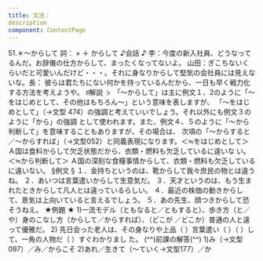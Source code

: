 ```yaml
---
title: 文法：
description
component: ContentPage
---
```



51.＊～からして 詞： × ＋ からして
♪会話 ♪
李：今度の新入社員、どうなってるんだ。お辞儀の仕方からして、まったくなってないよ。
山田：ぎこちないくらいだと可愛いんだけど・・・。それに身なりからして堅気の会社員には見えないな。長： 彼らは君たちにない何かを持っているんだから、一日も早く戦力化する方法を考えようや。
♯解説 ♭
「～からして」は主に例文１、2のように「～をはじめとして、その他はもちろん～」という意味を表しますが、 「～をはじめとして」（→文型 474）の強調と考えていいでしょう。それ以外にも例文３のように「から」の強調 として使われます。また、例文４、５のように「～から判断して」を意味することもありますが、その場合は、 次項の「～からすると／～からすれば」（→文型052）と同義表現になります。＜≒をはじめとして＞
Ａ国は食料からして欠乏状態だから、衣類・燃料も欠乏しているに違いな い。＜≒から判断して＞
Ａ国の深刻な食糧事情からして、衣類・燃料も欠乏しているに違いない。
§例文 §
１．金持ちというのは、靴からして我々庶民の物とは違うね。
２．あいつは言葉遣いからして生意気だ。
３．天才というのは、もう生まれたときからして凡人とは違っているらしい。
４．最近の株価の動きからして、景気は上向いていると言えるでしょう。
５．あの先生、顔つきからして恐そうねえ。
★例題 ★
1)一流モデル（ともなると／ともすると）、歩き方（と／や）身のこなし方（からして／からすれば）、（どこが
／どこか）普通の人と違って優雅だ。
2) 先日会った老人は、その身なりや上品（ ）言葉遣い（ ）（ ）して、一角の人物だ（ ）すぐわかりまし た。
(^^)前課の解答(^^)
1)み（→文型097）／み／からこそ
2)あれ／生きて（～ていく→文型177）／か

